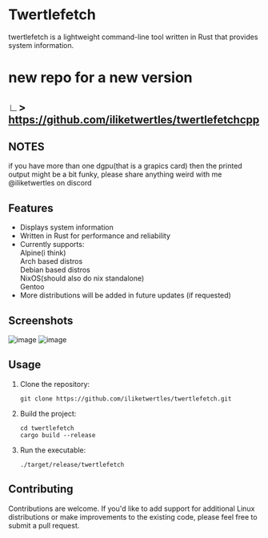 # Twertlefetch
twertlefetch is a lightweight command-line tool written in Rust that provides system information.


# new repo for a new version 
## ∟> https://github.com/iliketwertles/twertlefetchcpp


## NOTES
if you have more than one dgpu(that is a grapics card) then the printed output might be a bit funky, please share anything weird with me @iliketwertles on discord

## Features

- Displays system information
- Written in Rust for performance and reliability
- Currently supports:  
    Alpine(i think)  
    Arch based distros  
    Debian based distros  
    NixOS(should also do nix standalone)  
    Gentoo   
- More distributions will be added in future updates (if requested)

## Screenshots
![image](https://github.com/iliketwertles/twertlefetch/assets/67071538/cc74a7f2-102b-47fb-9df5-0b1e6eadc463)
![image](https://github.com/iliketwertles/twertlefetch/assets/67071538/a39f6928-8fe1-4183-ba67-3b0218f4ad98)


## Usage

1. Clone the repository:

   ```shell
   git clone https://github.com/iliketwertles/twertlefetch.git
   
2. Build the project:

   ```shell
   cd twertlefetch
   cargo build --release

3. Run the executable:
   ```shell
   ./target/release/twertlefetch
   
## Contributing
Contributions are welcome. If you'd like to add support for additional Linux distributions or make improvements to the existing code, please feel free to submit a pull request.
